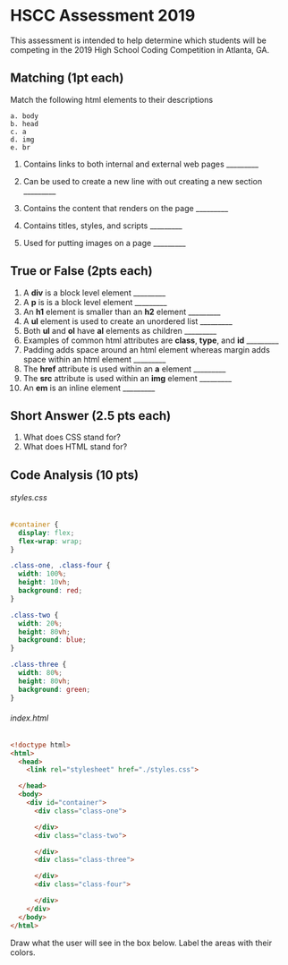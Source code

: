 # HSCC Assessment 2019

This assessment is intended to help determine which students will be competing in the 2019 High School Coding Competition in Atlanta, GA.



## Matching (1pt each)

Match the following html elements to their descriptions

```
a. body
b. head
c. a
d. img
e. br
```

1. Contains links to both internal and external web pages _________

2. Can be used to create a new line with out creating a new section _________

3. Contains the content that renders on the page _________

4. Contains titles, styles, and scripts _________

5. Used for putting images on a page _________

   

## True or False (2pts each)

1. A **div** is a block level element  _________
2. A **p** is is a block level element  _________
3. An **h1** element is smaller than an **h2** element  _________
4. A **ul** element is used to create an unordered list  _________
5. Both **ul** and **ol** have **al** elements as children  _________
6. Examples of common html attributes are **class**, **type**, and **id**  _________
7. Padding adds space around an html element whereas margin adds space within an html element  _________
8. The **href** attribute is used within an **a** element  _________
9. The **src** attribute is used within an **img** element  _________
10. An **em** is an inline element  _________



## Short Answer (2.5 pts each)

1. What does CSS stand for?
2. What does HTML stand for?



## Code Analysis (10 pts)

###### styles.css

```css
#container {
  display: flex;
  flex-wrap: wrap;
}

.class-one, .class-four {
  width: 100%;
  height: 10vh;
  background: red;
}

.class-two {
  width: 20%;
  height: 80vh;
  background: blue;
}

.class-three {
  width: 80%;
  height: 80vh;
  background: green;
}
```

###### index.html

```html
<!doctype html>
<html>
  <head>
    <link rel="stylesheet" href="./styles.css">

  </head>
  <body>
    <div id="container">
      <div class="class-one">

      </div>
      <div class="class-two">

      </div>
      <div class="class-three">

      </div>
      <div class="class-four">

      </div>
    </div>
  </body>
</html>
```

Draw what the user will see in the box below. Label the areas with their colors.

```




















```

